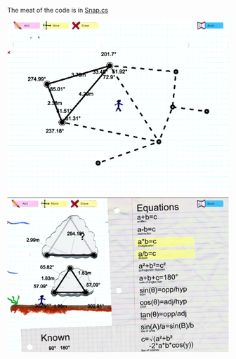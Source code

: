 The meat of the code is in [Snap.cs](https://github.com/maxlevinestuff/Triangle-Peak/blob/main/Assets/Scripts/Snap.cs)

![line editor](https://github.com/maxlevinestuff/Triangle-Peak/blob/main/construct.png?raw=true)

![equation select](https://github.com/maxlevinestuff/Triangle-Peak/blob/main/level.png?raw=true)